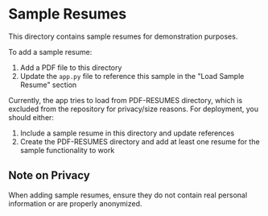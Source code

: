 # Sample Resumes

This directory contains sample resumes for demonstration purposes.

To add a sample resume:

1. Add a PDF file to this directory
2. Update the `app.py` file to reference this sample in the "Load Sample Resume" section

Currently, the app tries to load from PDF-RESUMES directory, which is excluded from the repository for privacy/size reasons. For deployment, you should either:

1. Include a sample resume in this directory and update references
2. Create the PDF-RESUMES directory and add at least one resume for the sample functionality to work

## Note on Privacy

When adding sample resumes, ensure they do not contain real personal information or are properly anonymized. 